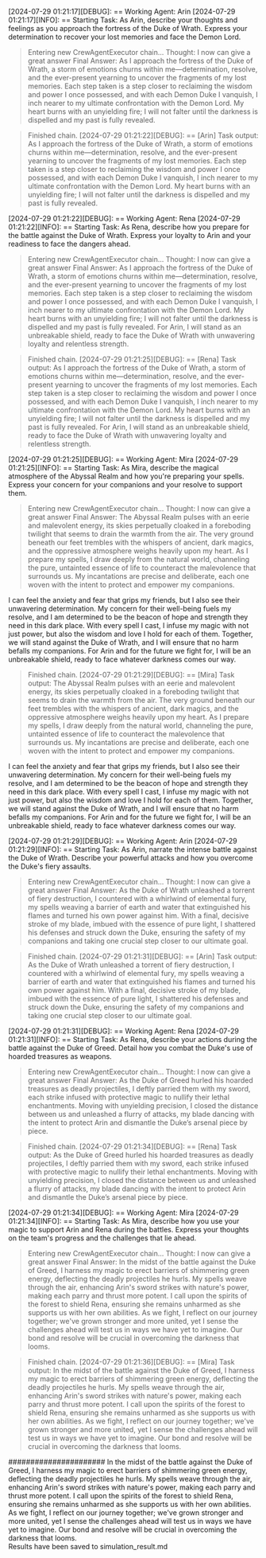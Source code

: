  [2024-07-29 01:21:17][DEBUG]: == Working Agent: Arin
 [2024-07-29 01:21:17][INFO]: == Starting Task: As Arin, describe your thoughts and feelings as you approach the fortress of the Duke of Wrath. 
    Express your determination to recover your lost memories and face the Demon Lord.


> Entering new CrewAgentExecutor chain...
Thought: I now can give a great answer
Final Answer: As I approach the fortress of the Duke of Wrath, a storm of emotions churns within me—determination, resolve, and the ever-present yearning to uncover 
the fragments of my lost memories. Each step taken is a step closer to reclaiming the wisdom and power I once possessed, and with each Demon Duke I vanquish, I inch 
nearer to my ultimate confrontation with the Demon Lord. My heart burns with an unyielding fire; I will not falter until the darkness is dispelled and my past is fully revealed.

> Finished chain.
 [2024-07-29 01:21:22][DEBUG]: == [Arin] Task output: As I approach the fortress of the Duke of Wrath, a storm of emotions churns within me—determination, resolve, and the ever-present yearning to uncover the fragments of my lost memories. Each step taken is a step closer to reclaiming the wisdom and power I once possessed, and 
with each Demon Duke I vanquish, I inch nearer to my ultimate confrontation with the Demon Lord. My heart burns with an unyielding fire; I will not falter until the 
darkness is dispelled and my past is fully revealed.


 [2024-07-29 01:21:22][DEBUG]: == Working Agent: Rena
 [2024-07-29 01:21:22][INFO]: == Starting Task: As Rena, describe how you prepare for the battle against the Duke of Wrath. 
    Express your loyalty to Arin and your readiness to face the dangers ahead.


> Entering new CrewAgentExecutor chain...
Thought: I now can give a great answer
Final Answer: As I approach the fortress of the Duke of Wrath, a storm of emotions churns within me—determination, resolve, and the ever-present yearning to uncover 
the fragments of my lost memories. Each step taken is a step closer to reclaiming the wisdom and power I once possessed, and with each Demon Duke I vanquish, I inch 
nearer to my ultimate confrontation with the Demon Lord. My heart burns with an unyielding fire; I will not falter until the darkness is dispelled and my past is fully revealed. For Arin, I will stand as an unbreakable shield, ready to face the Duke of Wrath with unwavering loyalty and relentless strength.

> Finished chain.
 [2024-07-29 01:21:25][DEBUG]: == [Rena] Task output: As I approach the fortress of the Duke of Wrath, a storm of emotions churns within me—determination, resolve, and the ever-present yearning to uncover the fragments of my lost memories. Each step taken is a step closer to reclaiming the wisdom and power I once possessed, and 
with each Demon Duke I vanquish, I inch nearer to my ultimate confrontation with the Demon Lord. My heart burns with an unyielding fire; I will not falter until the 
darkness is dispelled and my past is fully revealed. For Arin, I will stand as an unbreakable shield, ready to face the Duke of Wrath with unwavering loyalty and relentless strength.


 [2024-07-29 01:21:25][DEBUG]: == Working Agent: Mira
 [2024-07-29 01:21:25][INFO]: == Starting Task: As Mira, describe the magical atmosphere of the Abyssal Realm and how you're preparing your spells. 
    Express your concern for your companions and your resolve to support them.


> Entering new CrewAgentExecutor chain...
Thought: I now can give a great answer
Final Answer: The Abyssal Realm pulses with an eerie and malevolent energy, its skies perpetually cloaked in a foreboding twilight that seems to drain the warmth from the air. The very ground beneath our feet trembles with the whispers of ancient, dark magics, and the oppressive atmosphere weighs heavily upon my heart. As I prepare my spells, I draw deeply from the natural world, channeling the pure, untainted essence of life to counteract the malevolence that surrounds us. My incantations 
are precise and deliberate, each one woven with the intent to protect and empower my companions.

I can feel the anxiety and fear that grips my friends, but I also see their unwavering determination. My concern for their well-being fuels my resolve, and I am determined to be the beacon of hope and strength they need in this dark place. With every spell I cast, I infuse my magic with not just power, but also the wisdom and love I hold for each of them. Together, we will stand against the Duke of Wrath, and I will ensure that no harm befalls my companions. For Arin and for the future we fight for, I will be an unbreakable shield, ready to face whatever darkness comes our way.

> Finished chain.
 [2024-07-29 01:21:29][DEBUG]: == [Mira] Task output: The Abyssal Realm pulses with an eerie and malevolent energy, its skies perpetually cloaked in a foreboding twilight that seems to drain the warmth from the air. The very ground beneath our feet trembles with the whispers of ancient, dark magics, and the oppressive atmosphere weighs heavily upon my heart. As I prepare my spells, I draw deeply from the natural world, channeling the pure, untainted essence of life to counteract the malevolence that surrounds us. My incantations are precise and deliberate, each one woven with the intent to protect and empower my companions.

I can feel the anxiety and fear that grips my friends, but I also see their unwavering determination. My concern for their well-being fuels my resolve, and I am determined to be the beacon of hope and strength they need in this dark place. With every spell I cast, I infuse my magic with not just power, but also the wisdom and love I hold for each of them. Together, we will stand against the Duke of Wrath, and I will ensure that no harm befalls my companions. For Arin and for the future we fight for, I will be an unbreakable shield, ready to face whatever darkness comes our way.


 [2024-07-29 01:21:29][DEBUG]: == Working Agent: Arin
 [2024-07-29 01:21:29][INFO]: == Starting Task: As Arin, narrate the intense battle against the Duke of Wrath. 
    Describe your powerful attacks and how you overcome the Duke's fiery assaults.


> Entering new CrewAgentExecutor chain...
Thought: I now can give a great answer
Final Answer: As the Duke of Wrath unleashed a torrent of fiery destruction, I countered with a whirlwind of elemental fury, my spells weaving a barrier of earth and water that extinguished his flames and turned his own power against him. With a final, decisive stroke of my blade, imbued with the essence of pure light, I shattered his defenses and struck down the Duke, ensuring the safety of my companions and taking one crucial step closer to our ultimate goal.

> Finished chain.
 [2024-07-29 01:21:31][DEBUG]: == [Arin] Task output: As the Duke of Wrath unleashed a torrent of fiery destruction, I countered with a whirlwind of elemental fury, 
my spells weaving a barrier of earth and water that extinguished his flames and turned his own power against him. With a final, decisive stroke of my blade, imbued with the essence of pure light, I shattered his defenses and struck down the Duke, ensuring the safety of my companions and taking one crucial step closer to our ultimate goal.


 [2024-07-29 01:21:31][DEBUG]: == Working Agent: Rena
 [2024-07-29 01:21:31][INFO]: == Starting Task: As Rena, describe your actions during the battle against the Duke of Greed. 
    Detail how you combat the Duke's use of hoarded treasures as weapons.


> Entering new CrewAgentExecutor chain...
Thought: I now can give a great answer
Final Answer: As the Duke of Greed hurled his hoarded treasures as deadly projectiles, I deftly parried them with my sword, each strike infused with protective magic to nullify their lethal enchantments. Moving with unyielding precision, I closed the distance between us and unleashed a flurry of attacks, my blade dancing with the intent to protect Arin and dismantle the Duke’s arsenal piece by piece.

> Finished chain.
 [2024-07-29 01:21:34][DEBUG]: == [Rena] Task output: As the Duke of Greed hurled his hoarded treasures as deadly projectiles, I deftly parried them with my sword, each strike infused with protective magic to nullify their lethal enchantments. Moving with unyielding precision, I closed the distance between us and unleashed a flurry of attacks, my blade dancing with the intent to protect Arin and dismantle the Duke’s arsenal piece by piece.


 [2024-07-29 01:21:34][DEBUG]: == Working Agent: Mira
 [2024-07-29 01:21:34][INFO]: == Starting Task: As Mira, describe how you use your magic to support Arin and Rena during the battles. 
    Express your thoughts on the team's progress and the challenges that lie ahead.


> Entering new CrewAgentExecutor chain...
Thought: I now can give a great answer
Final Answer: In the midst of the battle against the Duke of Greed, I harness my magic to erect barriers of shimmering green energy, deflecting the deadly projectiles he hurls. My spells weave through the air, enhancing Arin's sword strikes with nature's power, making each parry and thrust more potent. I call upon the spirits of the forest to shield Rena, ensuring she remains unharmed as she supports us with her own abilities. As we fight, I reflect on our journey together; we've grown stronger and more united, yet I sense the challenges ahead will test us in ways we have yet to imagine. Our bond and resolve will be crucial in overcoming the darkness that looms.

> Finished chain.
 [2024-07-29 01:21:36][DEBUG]: == [Mira] Task output: In the midst of the battle against the Duke of Greed, I harness my magic to erect barriers of shimmering green 
energy, deflecting the deadly projectiles he hurls. My spells weave through the air, enhancing Arin's sword strikes with nature's power, making each parry and thrust more potent. I call upon the spirits of the forest to shield Rena, ensuring she remains unharmed as she supports us with her own abilities. As we fight, I reflect on our journey together; we've grown stronger and more united, yet I sense the challenges ahead will test us in ways we have yet to imagine. Our bond and resolve will be crucial in overcoming the darkness that looms.


######################
In the midst of the battle against the Duke of Greed, I harness my magic to erect barriers of shimmering green energy, deflecting the deadly projectiles he hurls. My spells weave through the air, enhancing Arin's sword strikes with nature's power, making each parry and thrust more potent. I call upon the spirits of the forest to shield Rena, ensuring she remains unharmed as she supports us with her own abilities. As we fight, I reflect on our journey together; we've grown stronger and more 
united, yet I sense the challenges ahead will test us in ways we have yet to imagine. Our bond and resolve will be crucial in overcoming the darkness that looms.    
Results have been saved to simulation_result.md